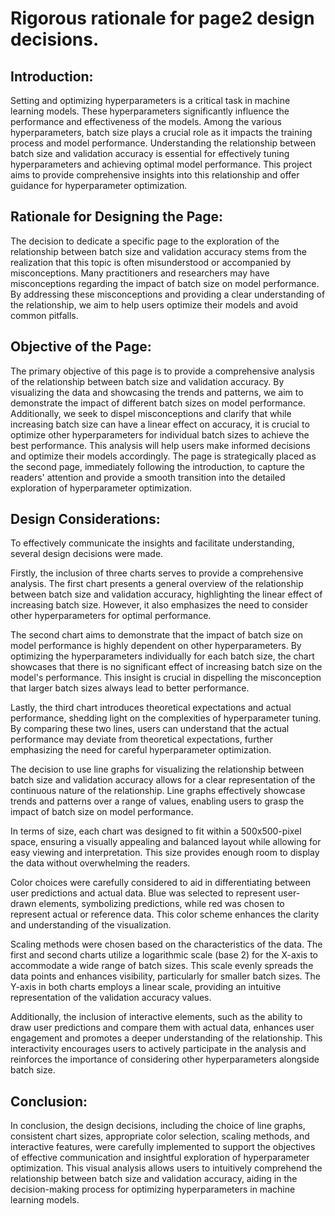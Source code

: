 
# Rigorous rationale for page2 design decisions.

## Introduction:
Setting and optimizing hyperparameters is a critical task in machine learning models. These hyperparameters significantly influence the performance and effectiveness of the models. Among the various hyperparameters, batch size plays a crucial role as it impacts the training process and model performance. Understanding the relationship between batch size and validation accuracy is essential for effectively tuning hyperparameters and achieving optimal model performance. This project aims to provide comprehensive insights into this relationship and offer guidance for hyperparameter optimization.

## Rationale for Designing the Page:
The decision to dedicate a specific page to the exploration of the relationship between batch size and validation accuracy stems from the realization that this topic is often misunderstood or accompanied by misconceptions. Many practitioners and researchers may have misconceptions regarding the impact of batch size on model performance. By addressing these misconceptions and providing a clear understanding of the relationship, we aim to help users optimize their models and avoid common pitfalls.


## Objective of the Page:
The primary objective of this page is to provide a comprehensive analysis of the relationship between batch size and validation accuracy. By visualizing the data and showcasing the trends and patterns, we aim to demonstrate the impact of different batch sizes on model performance. Additionally, we seek to dispel misconceptions and clarify that while increasing batch size can have a linear effect on accuracy, it is crucial to optimize other hyperparameters for individual batch sizes to achieve the best performance. This analysis will help users make informed decisions and optimize their models accordingly. The page is strategically placed as the second page, immediately following the introduction, to capture the readers' attention and provide a smooth transition into the detailed exploration of hyperparameter optimization.

## Design Considerations:
To effectively communicate the insights and facilitate understanding, several design decisions were made.

Firstly, the inclusion of three charts serves to provide a comprehensive analysis. The first chart presents a general overview of the relationship between batch size and validation accuracy, highlighting the linear effect of increasing batch size. However, it also emphasizes the need to consider other hyperparameters for optimal performance.

The second chart aims to demonstrate that the impact of batch size on model performance is highly dependent on other hyperparameters. By optimizing the hyperparameters individually for each batch size, the chart showcases that there is no significant effect of increasing batch size on the model's performance. This insight is crucial in dispelling the misconception that larger batch sizes always lead to better performance.

Lastly, the third chart introduces theoretical expectations and actual performance, shedding light on the complexities of hyperparameter tuning. By comparing these two lines, users can understand that the actual performance may deviate from theoretical expectations, further emphasizing the need for careful hyperparameter optimization.

The decision to use line graphs for visualizing the relationship between batch size and validation accuracy allows for a clear representation of the continuous nature of the relationship. Line graphs effectively showcase trends and patterns over a range of values, enabling users to grasp the impact of batch size on model performance.

In terms of size, each chart was designed to fit within a 500x500-pixel space, ensuring a visually appealing and balanced layout while allowing for easy viewing and interpretation. This size provides enough room to display the data without overwhelming the readers.

Color choices were carefully considered to aid in differentiating between user predictions and actual data. Blue was selected to represent user-drawn elements, symbolizing predictions, while red was chosen to represent actual or reference data. This color scheme enhances the clarity and understanding of the visualization.

Scaling methods were chosen based on the characteristics of the data. The first and second charts utilize a logarithmic scale (base 2) for the X-axis to accommodate a wide range of batch sizes. This scale evenly spreads the data points and enhances visibility, particularly for smaller batch sizes. The Y-axis in both charts employs a linear scale, providing an intuitive representation of the validation accuracy values.

Additionally, the inclusion of interactive elements, such as the ability to draw user predictions and compare them with actual data, enhances user engagement and promotes a deeper understanding of the relationship. This interactivity encourages users to actively participate in the analysis and reinforces the importance of considering other hyperparameters alongside batch size.

## Conclusion:

In conclusion, the design decisions, including the choice of line graphs, consistent chart sizes, appropriate color selection, scaling methods, and interactive features, were carefully implemented to support the objectives of effective communication and insightful exploration of hyperparameter optimization. This visual analysis allows users to intuitively comprehend the relationship between batch size and validation accuracy, aiding in the decision-making process for optimizing hyperparameters in machine learning models.
